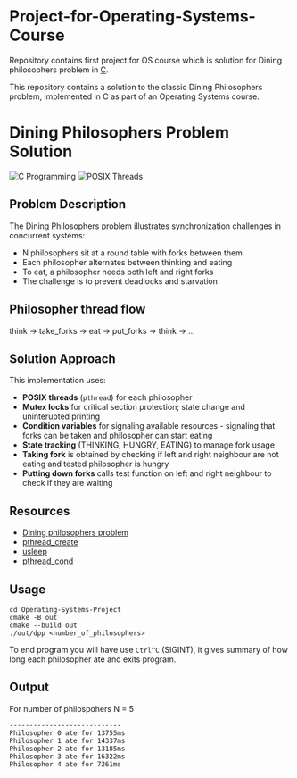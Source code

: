 # Project-for-Operating-Systems-Course
Repository contains first project for OS course which is solution for Dining philosophers problem in [C](https://programmerhumor.io/programming-memes/c-programming/).



This repository contains a solution to the classic Dining Philosophers problem, implemented in C as part of an Operating Systems course.

# Dining Philosophers Problem Solution

![C Programming](https://img.shields.io/badge/Language-C-blue)
![POSIX Threads](https://img.shields.io/badge/Threads-pthreads-green)

## Problem Description
The Dining Philosophers problem illustrates synchronization challenges in concurrent systems:
- N philosophers sit at a round table with forks between them
- Each philosopher alternates between thinking and eating
- To eat, a philosopher needs both left and right forks
- The challenge is to prevent deadlocks and starvation

## Philosopher thread flow

think -> take_forks -> eat -> put_forks -> think -> ... 

## Solution Approach
This implementation uses:
- **POSIX threads** (`pthread`) for each philosopher
- **Mutex locks** for critical section protection; state change and uninterupted printing
- **Condition variables** for signaling available resources - signaling that forks can be taken and philosopher can start eating
- **State tracking** (THINKING, HUNGRY, EATING) to manage fork usage
- **Taking fork** is obtained by checking if left and right neighbour are not eating and tested philosopher is hungry
- **Putting down forks** calls test function on left and right neighbour to check if they are waiting





## Resources
- [Dining philosophers problem](https://en.wikipedia.org/wiki/Dining_philosophers_problem)
- [pthread_create](https://pubs.opengroup.org/onlinepubs/7908799/xsh/pthread_create.html)
- [usleep](https://www.man7.org/linux/man-pages/man3/usleep.3.html)
- [pthread_cond](https://docs.oracle.com/cd/E19455-01/806-5257/6je9h032r/index.html)

## Usage

```
cd Operating-Systems-Project
cmake -B out
cmake --build out
./out/dpp <number_of_philosophers>
```

To end program you will have use ```Ctrl^C```  (SIGINT), it gives summary of how long each philosopher ate and exits program.

## Output
For number of philospohers N = 5  
```
----------------------------
Philosopher 0 ate for 13755ms
Philosopher 1 ate for 14337ms
Philosopher 2 ate for 13185ms
Philosopher 3 ate for 16322ms
Philosopher 4 ate for 7261ms
```
